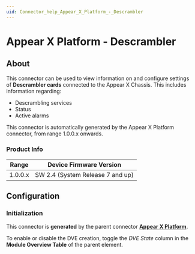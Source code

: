 ```yaml
---
uid: Connector_help_Appear_X_Platform_-_Descrambler
---
```


# Appear X Platform - Descrambler

## About

This connector can be used to view information on and configure settings of **Descrambler cards** connected to the Appear X Chassis. This includes information regarding:

- Descrambling services
- Status
- Active alarms

This connector is automatically generated by the Appear X Platform connector, from range 1.0.0.x onwards.

### Product Info

| Range              | Device Firmware Version          |
|--------------------|----------------------------------|
| 1.0.0.x            | SW 2.4 (System Release 7 and up) |

## Configuration

### Initialization

This connector is **generated** by the parent connector **[Appear X Platform](xref:Connector_help_Appear_X_Platform)**.

To enable or disable the DVE creation, toggle the *DVE State* column in the **Module Overview Table** of the parent element.
